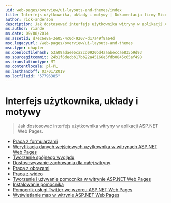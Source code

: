 ```yaml
---
uid: web-pages/overview/ui-layouts-and-themes/index
title: Interfejs użytkownika, układy i motywy | Dokumentacja firmy Microsoft
author: rick-anderson
description: Jak dostosować interfejs użytkownika witryny w aplikacji ASP.NET Web Pages.
ms.author: riande
ms.date: 09/08/2014
ms.assetid: d7ec6e8a-3e05-4c0d-9207-d17a49f9a64d
msc.legacyurl: /web-pages/overview/ui-layouts-and-themes
msc.type: chapter
ms.openlocfilehash: 53a09adaee6ca2cd0920bd4aaabeccae835b9d93
ms.sourcegitcommit: 24b1f6decbb17bb22a45166e5fdb0845c65af498
ms.translationtype: MT
ms.contentlocale: pl-PL
ms.lasthandoff: 03/01/2019
ms.locfileid: "57796385"
---
```

<a name="ui-layouts-and-themes"></a>Interfejs użytkownika, układy i motywy
====================
> Jak dostosować interfejs użytkownika witryny w aplikacji ASP.NET Web Pages.


- [Praca z formularzami](4-working-with-forms.md)
- [Weryfikacja danych wejściowych użytkownika w witrynach ASP.NET Web Pages](validating-user-input-in-aspnet-web-pages-sites.md)
- [Tworzenie spójnego wyglądu](3-creating-a-consistent-look.md)
- [Dostosowywanie zachowania dla całej witryny](18-customizing-site-wide-behavior.md)
- [Praca z obrazami](9-working-with-images.md)
- [Praca z wideo](10-working-with-video.md)
- [Tworzenie i używanie pomocnika w witrynie ASP.NET Web Pages](creating-and-using-a-helper-in-an-aspnet-web-pages-site.md)
- [Instalowanie pomocnika](installing-helpers.md)
- [Pomocnik usługi Twitter we wzorcu ASP.NET Web Pages](twitter-helper.md)
- [Wyświetlanie map w witrynie ASP.NET Web Pages](displaying-maps-in-an-aspnet-web-pages-site.md)
